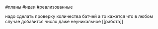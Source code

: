 #планы #идеи  #реализованные 

надо сделать проверку количества батчей а то кажется что в любом случае добавится число даже неуникальное
[[работа]]